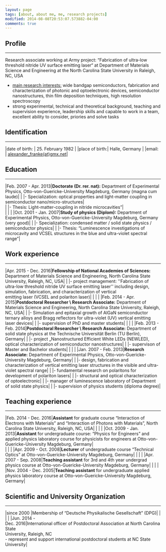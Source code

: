 ```yaml
---
layout: page
tags: [about, about me, me, research projects]
modified: 2014-08-08T20:53:07.573882-04:00
comments: true
---
```


## Profile
***

Research associate working at Army project: “Fabrication of ultra-low threshold nitride UV surface emitting laser“ at Department of Materials Science and Engineering at the North Carolina State University in Raleigh, NC, USA

* <u>main research interests:</u> wide bandgap semiconductors, fabrication and characterization of photonic and optoelectronic devices, semiconductor nanostructures, thin film deposition techniques, high resolution spectroscopy 
* strong experimental, technical and theoretical background, teaching and supervision experience, leadership skills and capable to work in a team, excellent ability to consider, priories and solve tasks 

## Identification
***

|date of birth: | 25. February 1982                                      |
|place of birth:| Halle, Germany                                         |
|email:         | [<u>alexander_franke(at)gmx.net</u>](mailto:alexander_franke@gmx.net)|

## Education
***

|Feb. 2007 - Apr. 2013|**Doctorate (Dr. rer. nat):** Department of Experimental Physics, Otto-von-Guericke-University Magdeburg, Germany (magna cum laude)|
|                     |- Specialization: optical properties and light-matter coupling in semiconductor nano/micro-structures|  
|                     |- Thesis: Light-matter-coupling in nitride microcavities”|  
|                     |    |
|Oct. 2001 - Jan. 2007|**Study of physics (Diplom):** Department of Experimental Physics, Otto-von-Guericke-University Magdeburg, Germany (very good)|
|                     |- Specialization: condensed matter / solid state physics / semiconductor physics|
|                     |- Thesis: “Luminescence investigations of microcavity and VCSEL structures in the blue and ultra-violet spectral range”| 

## Work experience
***

|Apr. 2015 - Dec. 2016|**Fellowship of National Academies of Sciences:** Department of Materials Science and Engineering, North Carolina State University, Raleigh, NC, USA|
|                     |- project management: ''Fabrication of ultra-low threshold nitride UV surface emitting laser'' including design, simulation, fabrication, and characterization of vertical <br> emitting laser (VCSEL and polariton laser)|
|                     | |
|Feb. 2014 - Apr. 2015|**Postdoctoral Researcher \ Research Associate:** Department of Materials Science and Engineering, North Carolina State University, Raleigh, NC, USA|
|                     |- Simulation and epitaxial growth of AlGaN semiconductor ternary alloys and Bragg reflectors for ultra-violet (UV) vertical emitting laser devices|
|                     |- supervision of PhD and master students|
|                     | |
|Feb. 2013 - Feb. 2014|**Postdoctoral Researcher \ Research Associate:** Department of solid state physics at the Technische Universität Berlin (TU Berlin), Germany|
|                     |- project „Nanostructured Efficient White LEDs (NEWLED), optical characterization of semiconductor nanostructures|
|                     |- supervison of Master and Bachelor students|
|                     | |
|Jan. 2007 - Feb. 2013|**Research Associate:** Department of Experimental Physics, Otto-von-Guericke-University Magdeburg, Germany|
|                     |- design, fabrication and characterization of vertical emitting laser structures in the visible and ultra-violet spectral range|
|                     |- fundamental research on polaritons for development of polariton lasers|
|                     |- structural and optical characterization of optoelectronic|
|                     |- manager of luminescence laboratory of Department of solid state physics|
|                     |- supervision of physics students (diploma degree)|

## Teaching experience
***

|Feb. 2014 - Dec. 2016|**Assistant** for graduate course “Interaction of Electrons with Materials” and “Interaction of Photons with Materials”, North Carolina State University, Raleigh, NC, USA|
|                     | |
|Oct. 2009 - Jan. 2013|**Assistant** for undergraduate course: “Physics for Engineers” and applied physics laboratory course for physicists for engineers at Otto-von-Guericke-University Magdeburg, Germany|  
|                     | |
|Apr. 2009 - Oct. 2008|**Lecturer** of undergraduate course “Technical Optics” at Otto-von-Guericke-University Magdeburg, Germany|
|                     | |
|Apr. 2007 - Sep. 2008|**Teaching assistant** for 3rd and 4th year undergrad physics course at Otto-von-Guericke-University Magdeburg, Germany|
|                     | |
|Nov. 2004 - Dec. 2005|**Teaching assistant** for undergraduate applied physics laboratory course at Otto-von-Guericke-University Magdeburg, Germany|

## Scientific and University Organization
***

|since 2000           |Membership of “Deutsche Physikalische Gesellschaft” (DPG)|
|                     | |
|Jun. 2014 - <br> Dec. 2016|International officer of Postdoctoral Association at North Carolina State <br> University, Raleigh, NC <br> - represent and support international postdoctoral students at NC State <br> University| 




<!-- ### Footer

Last updated: May 2013 -->


